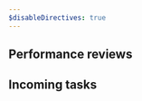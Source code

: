 ```yaml
---
$disableDirectives: true
---
```


## Performance reviews
<!-- #query page where name =~ /{{page}}\/Review/ select name render [[template/page]] -->

<!-- /query -->

## Incoming tasks
<!-- #query task where name =~ /{{page}}/ where done = false render [[template/task]] -->

<!-- /query -->
